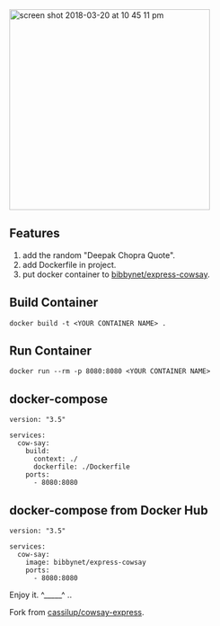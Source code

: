 <img width="357" alt="screen shot 2018-03-20 at 10 45 11 pm" src="https://user-images.githubusercontent.com/8520661/37696081-290403f0-2c91-11e8-9611-2ee8cbbfe877.png">

## Features

1. add the random "Deepak Chopra Quote".
1. add Dockerfile in project.
2. put docker container to [bibbynet/express-cowsay](https://hub.docker.com/r/bibbynet/express-cowsay). 
 

## Build Container

```
docker build -t <YOUR CONTAINER NAME> .
```

## Run Container

```
docker run --rm -p 8080:8080 <YOUR CONTAINER NAME>
```

## docker-compose

```
version: "3.5"

services:
  cow-say: 
    build:
      context: ./
      dockerfile: ./Dockerfile
    ports:
      - 8080:8080
```

## docker-compose from Docker Hub

```
version: "3.5"

services:
  cow-say: 
    image: bibbynet/express-cowsay
    ports:
      - 8080:8080
```


Enjoy it. ^_____^ ..

Fork from [cassilup/cowsay-express](https://github.com/cassilup/cowsay-express).
